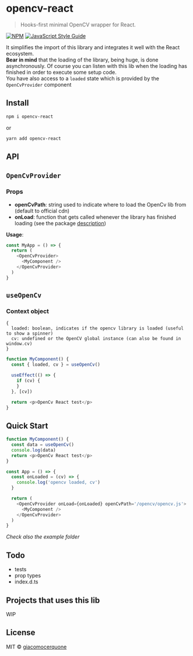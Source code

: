 # opencv-react

> Hooks-first minimal OpenCV wrapper for React.

[![NPM](https://img.shields.io/npm/v/opencv-react.svg)](https://www.npmjs.com/package/opencv-react) [![JavaScript Style Guide](https://img.shields.io/badge/code_style-standard-brightgreen.svg)](https://standardjs.com)

<div id="description" />

It simplifies the import of this library and integrates it well with the React ecosystem.<br />
**Bear in mind** that the loading of the library, being huge, is done asynchronously. Of course you can listen with this lib when the loading has finished in order to execute some setup code.<br />
You have also access to a `loaded` state which is provided by the `OpenCvProvider` component

## Install

```bash
npm i opencv-react
```

or

```bash
yarn add opencv-react
```

## API

## `OpenCvProvider`

### Props

- **openCvPath**: string used to indicate where to load the OpenCv lib from (default to official cdn)
- **onLoad**: function that gets called whenever the library has finished loading (see the package [description](#description))

**Usage**:

```js
const MyApp = () => {
  return (
    <OpenCvProvider>
      <MyComponent />
    </OpenCvProvider>
  )
}
```

## `useOpenCv`

### Context object

```
{
  loaded: boolean, indicates if the opencv library is loaded (useful to show a spinner)
  cv: undefined or the OpenCV global instance (can also be found in window.cv)
}
```

```js
function MyComponent() {
  const { loaded, cv } = useOpenCv()

  useEffect(() => {
    if (cv) {
    }
  }, [cv])

  return <p>OpenCv React test</p>
}
```

## Quick Start

```javascript
function MyComponent() {
  const data = useOpenCv()
  console.log(data)
  return <p>OpenCv React test</p>
}

const App = () => {
  const onLoaded = (cv) => {
    console.log('opencv loaded, cv')
  }

  return (
    <OpenCvProvider onLoad={onLoaded} openCvPath='/opencv/opencv.js'>
      <MyComponent />
    </OpenCvProvider>
  )
}
```

_*Check also the example folder*_

## Todo

- tests
- prop types
- index.d.ts

## Projects that uses this lib

WIP

## License

MIT © [giacomocerquone](https://github.com/giacomocerquone)
